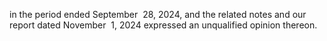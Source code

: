 in  the  period  ended  September  28,  2024,  and  the  related  notes  and  our  report  dated  November  1,  2024  expressed  an
unqualified opinion thereon.